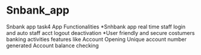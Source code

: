 # Snbank_app
Snbank app task4
App Functionalities 
*Snhbank app real time staff login and auto staff acct logout deactivation 
*User friendly and secure costumers banking activities features like
Account Opening
Unique account number generated
Account balance checking

